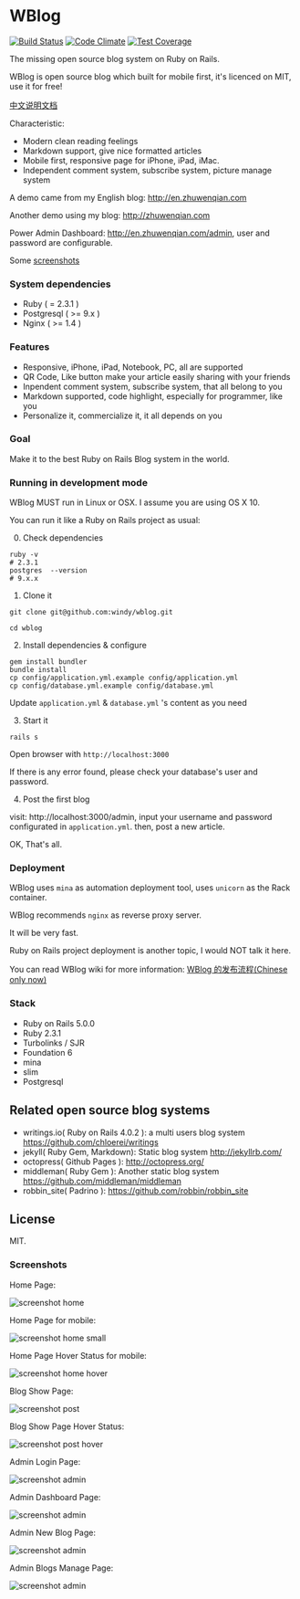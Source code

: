 WBlog
=======
[![Build Status](https://travis-ci.org/windy/wblog.svg?branch=master)](https://travis-ci.org/windy/wblog)
[![Code Climate](https://codeclimate.com/github/windy/wblog.png)](https://codeclimate.com/github/windy/wblog)
[![Test Coverage](https://codeclimate.com/github/windy/wblog/coverage.png)](https://codeclimate.com/github/windy/wblog)

The missing open source blog system on Ruby on Rails.

WBlog is open source blog which built for mobile first, it's licenced on MIT, use it for free!

[中文说明文档](/README.zh-CN.md)

Characteristic:

* Modern clean reading feelings
* Markdown support, give nice formatted articles
* Mobile first, responsive page for iPhone, iPad, iMac.
* Independent comment system, subscribe system, picture manage system

A demo came from my English blog: <http://en.zhuwenqian.com>

Another demo using my blog: <http://zhuwenqian.com>

Power Admin Dashboard: <http://en.zhuwenqian.com/admin>, user and password are configurable.

Some [screenshots](#screenshots)

### System dependencies

* Ruby ( = 2.3.1 )
* Postgresql ( >= 9.x )
* Nginx ( >= 1.4 )

### Features

* Responsive, iPhone, iPad, Notebook, PC, all are supported
* QR Code, Like button make your article easily sharing with your friends
* Inpendent comment system, subscribe system, that all belong to you
* Markdown supported, code highlight, especially for programmer, like you
* Personalize it, commercialize it, it all depends on you

### Goal

Make it to the best Ruby on Rails Blog system in the world.

### Running in development mode

WBlog MUST run in Linux or OSX. I assume you are using OS X 10.

You can run it like a Ruby on Rails project as usual:

0. Check dependencies

  ```shell
  ruby -v
  # 2.3.1
  postgres  --version
  # 9.x.x
  ```

1. Clone it

  `git clone git@github.com:windy/wblog.git`

  `cd wblog`

2. Install dependencies & configure

  ```shell
  gem install bundler
  bundle install
  cp config/application.yml.example config/application.yml
  cp config/database.yml.example config/database.yml
  ```

  Update `application.yml` & `database.yml` 's content as you need

3. Start it

  ```shell
  rails s
  ```

  Open browser with `http://localhost:3000`

  If there is any error found, please check your database's user and password.

4. Post the first blog

  visit: http://localhost:3000/admin, input your username and password configurated in `application.yml`.
  then, post a new article.

OK, That's all.

### Deployment

WBlog uses `mina` as automation deployment tool, uses `unicorn` as the Rack container.

WBlog recommends `nginx` as reverse proxy server.

It will be very fast.

Ruby on Rails project deployment is another topic, I would NOT talk it here.

You can read WBlog wiki for more information: [WBlog 的发布流程(Chinese only now)](https://github.com/windy/wblog/wiki)

### Stack

* Ruby on Rails 5.0.0
* Ruby 2.3.1
* Turbolinks / SJR
* Foundation 6
* mina
* slim
* Postgresql


## Related open source blog systems

* writings.io( Ruby on Rails 4.0.2 ): a multi users blog system <https://github.com/chloerei/writings>
* jekyll( Ruby Gem, Markdown): Static blog system <http://jekyllrb.com/>
* octopress( Github Pages ): <http://octopress.org/>
* middleman( Ruby Gem ): Another static blog system <https://github.com/middleman/middleman>
* robbin_site( Padrino ): <https://github.com/robbin/robbin_site>

## License

MIT.

### Screenshots

Home Page:

![screenshot home](https://github.com/windy/wblog/raw/master/doc/wblog_s_en/home.png)

Home Page for mobile:

![screenshot home small](https://github.com/windy/wblog/raw/master/doc/wblog_s_en/home-small.png)

Home Page Hover Status for mobile:

![screenshot home hover](https://github.com/windy/wblog/raw/master/doc/wblog_s_en/home-small-hover.png)

Blog Show Page:

![screenshot post](https://github.com/windy/wblog/raw/master/doc/wblog_s_en/post.png)

Blog Show Page Hover Status:

![screenshot post hover](https://github.com/windy/wblog/raw/master/doc/wblog_s_en/post-hover.png)

Admin Login Page:

![screenshot admin](https://github.com/windy/wblog/raw/master/doc/wblog_s_en/admin-login.png)

Admin Dashboard Page:

![screenshot admin](https://github.com/windy/wblog/raw/master/doc/wblog_s_en/admin-dashboard.png)

Admin New Blog Page:

![screenshot admin](https://github.com/windy/wblog/raw/master/doc/wblog_s_en/admin-post.png)

Admin Blogs Manage Page:

![screenshot admin](https://github.com/windy/wblog/raw/master/doc/wblog_s_en/admin-posts.png)
